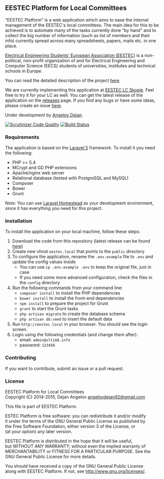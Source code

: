 ## EESTEC Platform for Local Committees

“EESTEC Platform” is a web application which aims to ease the internal management of the EESTEC's local committees.
The main idea for this to be achieved is to automate many of the tasks currently done “by hand” and to collect the big
number of information (such as list of members and their info) currently spread across many spreadsheets, papers, mails
etc. in one place.

[Electrical Engineering Students’ European Association (EESTEC)](http://eestec.net) is a non-political, non-profit
organization of and for Electrical Engineering and Computer Science (EECS) students of universities, institutes and
technical schools in Europe.

You can read the detailed description of the project [here](http://angelovdejan.me/2014/08/05/introducing-eestec-platform-for-local-committees.html).

We are currently implementing this application at [EESTEC LC Skopje](http://members.eestec-sk.org.mk/). Feel free to try it for your LC as well. You can get the latest release of the application on the [releases](https://github.com/angelov/eestec-platform/releases) page. If you find any bugs or have some ideas, please create an issue [here](https://github.com/angelov/eestec-platform/issues).

Under development by [Angelov Dejan](http://angelovdejan.me).

[![Scrutinizer Code Quality](https://scrutinizer-ci.com/g/angelov/eestec-platform/badges/quality-score.png?b=master)](https://scrutinizer-ci.com/g/angelov/eestec-platform/?branch=master)
[![Build Status](https://scrutinizer-ci.com/g/angelov/eestec-platform/badges/build.png?b=master)](https://scrutinizer-ci.com/g/angelov/eestec-platform/build-status/master)

### Requirements

The application is based on the [Laravel 5](http://laravel.com) framework. To install it you need the following:

* PHP >= 5.4
* MCrypt and GD PHP extensions
* Apache/nginx web server
* Relational database (tested with PostgreSQL and MySQL)
* Composer
* Bower
* Grunt

*Note:* You can use [Laravel Homestead](http://laravel.com/docs/homestead) as your development environment, since it has everything you need for this project.

### Installation

To install the application on your local machine, follow these steps:

1. Download the code from this repository (latest release can be found [here](https://github.com/angelov/eestec-platform/releases))
2. Create new vhost `eestec.local` that points to the `public` directory
3. To configure the application, rename the `.env.example` file to `.env` and update the config values inside
    * You can use `cp .env.example .env` to keep the original file, just in case
    * If you need some more advanced configuration, check the files in the `config` directory
4. Run the following commands from your command line:
    * `composer install` to install the PHP dependencies
    * `bower install` to install the front-end dependencies
    * `npm install` to prepare the project for Grunt
    * `grunt` to start the Grunt tasks
    * `php artisan migrate` to create the database schema
    * `php artisan db:seed` to insert the default data
5. Run `http://eestec.local` in your browser. You should see the login screen.
6. Login using the following credentials (and change them after):
    * email: `admin@ultim8.info`
    * password: `123456`

### Contributing

If you want to contribute, submit an issue or a pull request.

### License

EESTEC Platform for Local Committees    
Copyright (C) 2014-2015, Dejan Angelov <angelovdejan92@gmail.com>    
    
This file is part of EESTEC Platform.   
    
ESTEC Platform is free software: you can redistribute it and/or modify  
it under the terms of the GNU General Public License as published by    
the Free Software Foundation, either version 3 of the License, or   
(at your option) any later version. 
    
EESTEC Platform is distributed in the hope that it will be useful,  
but WITHOUT ANY WARRANTY; without even the implied warranty of  
MERCHANTABILITY or FITNESS FOR A PARTICULAR PURPOSE.  See the   
GNU General Public License for more details.    
    
You should have received a copy of the GNU General Public License   
along with EESTEC Platform.  If not, see <http://www.gnu.org/licenses/>.
